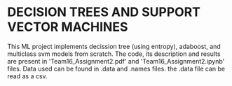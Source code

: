 # DECISION TREES AND SUPPORT VECTOR MACHINES
This ML project implements decission tree (using entropy), adaboost, and multiclass svm models from scratch. The code, its description and results are present in 'Team16_Assignment2.pdf' and 'Team16_Assignment2.ipynb' files. Data used can be found in .data and .names files. the .data file can be read as a csv.
